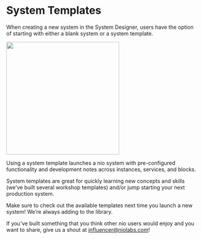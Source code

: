 # System Templates

When creating a new system in the System Designer, users have the option of starting with either a blank system or a system template.

<img src="/img/system_template.png" class="right border" width="300" />

Using a system template launches a nio system with pre-configured functionality and development notes across instances, services, and blocks.

System templates are great for quickly learning new concepts and skills (we’ve built several workshop templates) and/or jump starting your next production system.

Make sure to check out the available templates next time you launch a new system! We’re always adding to the library.

If you’ve built something that you think other nio users would enjoy and you want to share, give us a shout at [influencer@niolabs.com](mailto:influencer@niolabs.com)!
